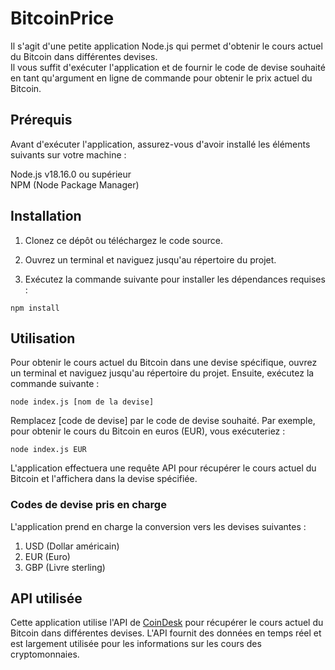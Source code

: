 # BitcoinPrice

Il s'agit d'une petite application Node.js qui permet d'obtenir le cours actuel du Bitcoin dans différentes devises.   
Il vous suffit d'exécuter l'application et de fournir le code de devise souhaité en tant qu'argument en ligne de commande pour obtenir le prix actuel du Bitcoin.  

## Prérequis

Avant d'exécuter l'application, assurez-vous d'avoir installé les éléments suivants sur votre machine :  

Node.js v18.16.0 ou supérieur  
NPM (Node Package Manager)  

## Installation

1. Clonez ce dépôt ou téléchargez le code source.

2. Ouvrez un terminal et naviguez jusqu'au répertoire du projet.

3. Exécutez la commande suivante pour installer les dépendances requises :  
 
```
npm install
```
## Utilisation

Pour obtenir le cours actuel du Bitcoin dans une devise spécifique, ouvrez un terminal et naviguez jusqu'au répertoire du projet. Ensuite, exécutez la commande suivante :
```
node index.js [nom de la devise]
```
Remplacez [code de devise] par le code de devise souhaité. Par exemple, pour obtenir le cours du Bitcoin en euros (EUR), vous exécuteriez :
```
node index.js EUR
```
L'application effectuera une requête API pour récupérer le cours actuel du Bitcoin et l'affichera dans la devise spécifiée.

### Codes de devise pris en charge

L'application prend en charge la conversion vers les devises suivantes :

1. USD (Dollar américain)
2. EUR (Euro)
3. GBP (Livre sterling)

## API utilisée

Cette application utilise l'API de [CoinDesk](https://api.coindesk.com/v1/bpi/currentprice.json) pour récupérer le cours actuel du Bitcoin dans différentes devises. 
L'API fournit des données en temps réel et est largement utilisée pour les informations sur les cours des cryptomonnaies.
